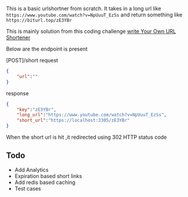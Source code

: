 This is a basic urlshortner from scratch. It takes in a long url like ``` https://www.youtube.com/watch?v=NpUuuT_EzSs ``` and return something like ``` https://biturl.top/zE3YBr ```

This is mainly solution from this coding challenge [write Your Own URL Shortener](https://codingchallenges.fyi/challenges/challenge-url-shortener)

Below are the endpoint is present

[POST]/short
request
```json
{
    "url":""
}
```
response
```json
{
    "key":"zE3YBr",
    "long_url":"https://www.youtube.com/watch?v=NpUuuT_EzSs",
    "short_url":"https://localhost:3305/zE3YBr"
}
```

When the short url is hit ,it redirected using 302 HTTP status code

## Todo
- Add Analytics
- Expiration based short links
- Add redis based caching
- Test cases
